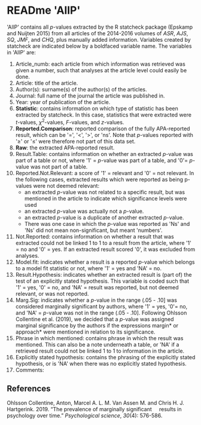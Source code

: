 # READme 'AllP'

'AllP' contains all *p*-values extracted by the R statcheck package (Epskamp and Nuijten 2015) from all articles of the 2014-2016 volumes of *ASR*, *AJS*, *SQ*, *JMF*, and *CHQ*, plus manually added information. Variables created by statcheck are indicated below by a boldfaced variable name. The variables in 'AllP' are: 
1. Article_numb: each article from which information was retrieved was given a number, such that analyses at the article level could easily be done.
2. Article: title of the article.
3. Author(s): surname(s) of the author(s) of the articles.
4. Journal: full name of the journal the article was published in.
5. Year: year of publication of the article.
6. **Statistic**: contains information on which type of statistic has been extracted by statcheck. In this case, statistics that were extracted were *t*-values, *χ*<sup>2</sup>-values, *F*-values, and *z*-values. 
7. **Reported.Comparison**: reported comparison of the fully APA-reported result, which can be '=', '<', '>', or 'ns'. Note that *p*-values reported with '&GreaterEqual;' or '&leq;' were therefore not part of this data set.
8. **Raw**: the extracted APA-reported result.
9. Result.Table: contains information on whether an extracted *p*-value was part of a table or not, where '1' = *p*-value was part of a table, and '0'= *p*-value was not part of a table.
10. Reported.Not.Relevant: a score of '1' = relevant and '0' = not relevant. In the following cases, extracted results which were reported as being p-values were not deemed relevant:
    - an extracted *p*-value was not related to a specific result, but was mentioned in the article to indicate which significance levels were used 
    - an extracted *p*-value was actually not a *p*-value.
    - an extracted *p*-value is a duplicate of another extracted *p*-value.
    - There was one case in which the *p*-value was reported as 'Ns' and 'Ns' did not mean non-significant, but meant 'numbers'.  
11.	Not.Reported: contains information on whether a result that was extracted could not be linked 1 to 1 to a result from the article, where '1' = no and '0' = yes. If an extracted result scored '0', it was excluded from analyses.
12. Model.fit: indicates whether a result is a reported *p*-value which belongs to a model fit statistic or not, where '1' = yes and 'NA' = no.
13. Result.Hypothesis: indicates whether an extracted result is (part of) the test of an explicitly stated hypothesis. This variable is coded such that '1' = yes, '0' = no, and 'NA' = result was reported, but not deemed relevant, or was not reported.
14. Marg.Sig: indicates whether a *p*-value in the range (.05 - .10] was considered marginally significant by authors, where '1' = yes, '0'= no, and 'NA' = *p*-value was not in the range (.05 - .10]. Following Ohlsson Collentine et al. (2019), we decided that a *p*-value was assigned marginal significance by the authors if the expressions margin* or approach* were mentioned in relation to its significance.
15. Phrase in which mentioned: contains phrase in which the result was mentioned. This can also be a note underneath a table, or 'NA' if a retrieved result could not be linked 1 to 1 to information in the article.
16. Explicitly stated hypothesis: contains the phrasing of the explicitly stated hypothesis, or is 'NA' when there was no explicitly stated hypothesis.
17. Comments:

## References
Ohlsson Collentine, Anton, Marcel A. L. M. Van Assen M. and Chris H. J. 	
Hartgerink. 2019. “The prevalence of marginally significant 
&nbsp;&nbsp;&nbsp;&nbsp;results in psychology over time.” *Psychological science*, *30*(4): 576-586.


